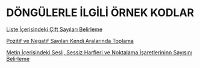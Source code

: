 # DÖNGÜLERLE İLGİLİ ÖRNEK KODLAR
[Liste İçerisindeki Çift Sayıları Belirleme](https://github.com/ebrarrkaya/505/blob/206e84efc8d35068492f6d0d5b88f0a9ee9b15b9/cift.py)

[Pozitif ve Negatif Sayıları Kendi Aralarında Toplama](https://github.com/ebrarrkaya/505/blob/206e84efc8d35068492f6d0d5b88f0a9ee9b15b9/pozneg.py)

[Metin İçerisindeki Sesli, Sessiz Harfleri ve Noktalama İşaretlerininn Sayısını Belirleme](https://github.com/ebrarrkaya/505/blob/206e84efc8d35068492f6d0d5b88f0a9ee9b15b9/metin.py)
